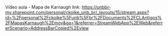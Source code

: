 Vídeo aula - Mapa de Karnaugh link: https://unbbr-my.sharepoint.com/personal/ckoike_unb_br/_layouts/15/stream.aspx?id=%2Fpersonal%2Fckoike%5Funb%5Fbr%2FDocuments%2FCLAntigos%2FMapasKarnaugh%2Emov&ga=1&referrer=StreamWebApp%2EWeb&referrerScenario=AddressBarCopied%2Eview
